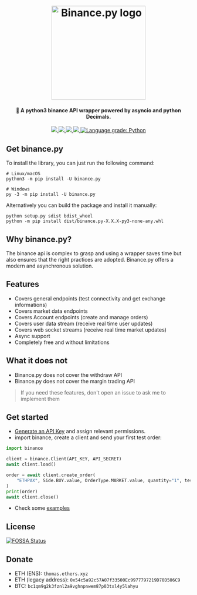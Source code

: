 <h1 align="center">
  <br>
  <img src="https://oraxen.vercel.app/todo/binance.py.svg" alt="Binance.py logo" width="256">
  <br>
</h1>

<h4 align="center">🦾 A python3 binance API wrapper powered by asyncio and python Decimals.</h4>

<p align="center">
    <a href="https://discord.gg/bhbPCXW" alt="discord">
        <img src="https://img.shields.io/discord/725070664100216922?label=chat&logo=discord"/>
    </a>
    <a href="https://th0rgal.gitbook.io/binance-py/" alt="Docs (gitbook)">
        <img src="https://img.shields.io/badge/docs-gitbook-brightgreen"/>
    </a>
    <a href="https://app.fossa.com/projects/git%2Bgithub.com%2FTh0rgal%2Fbinance.py?ref=badge_shield" alt="FOSSA Status">
        <img src="https://app.fossa.com/api/projects/git%2Bgithub.com%2FTh0rgal%2Fbinance.py.svg?type=shield"/>
    </a>
    <a href="https://pypi.org/project/binance.py/">
        <img src="https://img.shields.io/pypi/dm/binance.py"/>
    </a>
    <a href="https://lgtm.com/projects/g/Th0rgal/binance.py/context:python">
        <img alt="Language grade: Python" src="https://img.shields.io/lgtm/grade/python/g/Th0rgal/binance.py.svg?logo=lgtm"/>
    </a>
</p>


## Get binance.py
To install the library, you can just run the following command:
```console
# Linux/macOS
python3 -m pip install -U binance.py

# Windows
py -3 -m pip install -U binance.py
```

Alternatively you can build the package and install it manually:
```
python setup.py sdist bdist_wheel
python -m pip install dist/binance.py-X.X.X-py3-none-any.whl
```

## Why binance.py?
The binance api is complex to grasp and using a wrapper saves time but also ensures that the right practices are adopted. Binance.py offers a modern and asynchronous solution.

## Features
- Covers general endpoints (test connectivity and get exchange informations)
- Covers market data endpoints
- Covers Account endpoints (create and manage orders)
- Covers user data stream (receive real time user updates)
- Covers web socket streams (receive real time market updates)
- Async support
- Completely free and without limitations

## What it does not
- Binance.py does not cover the withdraw API
- Binance.py does not cover the margin trading API
> If you need these features, don't open an issue to ask me to implement them


## Get started

- [Generate an API Key](https://www.binance.com/en/support/articles/360002502072) and assign relevant permissions.
- import binance, create a client and send your first test order:
```python
import binance

client = binance.Client(API_KEY, API_SECRET)
await client.load()

order = await client.create_order(
    "ETHPAX", Side.BUY.value, OrderType.MARKET.value, quantity="1", test=True,
)
print(order)
await client.close()
```
- Check some [examples](https://github.com/Th0rgal/binance.py/tree/master/examples)

## License
[![FOSSA Status](https://app.fossa.com/api/projects/git%2Bgithub.com%2FTh0rgal%2Fbinance.py.svg?type=large)](https://app.fossa.com/projects/git%2Bgithub.com%2FTh0rgal%2Fbinance.py?ref=badge_large)

## Donate
- ETH (ENS): ``thomas.ethers.xyz``
- ETH (legacy address): ``0x54c5a92c57A07f33500Ec9977797219D70D506C9``
- BTC: ``bc1qm9g2k3fznl2a9vghnpnwem87p03txl4y5lahyu``